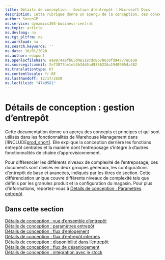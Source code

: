 ```yaml
---
title: Détails de conception - Gestion d’entrepôt | Microsoft Docs
description: Cette rubrique donne un aperçu de la conception, des concepts et des principes associés aux fonctionnalités de gestion d’entrepôt dans Business Central.
author: SorenGP
ms.service: dynamics365-business-central
ms.topic: article
ms.devlang: na
ms.tgt_pltfrm: na
ms.workload: na
ms.search.keywords: ''
ms.date: 10/01/2020
ms.author: edupont
ms.openlocfilehash: ea9974a8fb63d4e119cdc8b78930fd94777e6a38
ms.sourcegitcommit: 2e7307fbe1eb3b34d0ad9356226a19409054a402
ms.translationtype: HT
ms.contentlocale: fr-BE
ms.lasthandoff: 12/17/2020
ms.locfileid: "4749581"
---
```

# <a name="design-details-warehouse-management"></a>Détails de conception : gestion d’entrepôt
Cette documentation donne un aperçu des concepts et principes et qui sont utilisés dans les fonctionnalités de Warehouse Management dans [!INCLUDE[prod_short](includes/prod_short.md)]. Elle explique la conception derrière les fonctions entrepôt centrales et la manière dont l’entreposage s’intègre à d’autres fonctionnalités de chaîne d’approvisionnement.  

Pour différencier les différents niveaux de complexité de l’entreposage, ces documents sont divisés en deux groupes généraux, les configurations d’entrepôt de base et avancées, indiqués par les titres de section. Cette différenciation unique couvre différents niveaux de complexité tels que définis par les granules produit et la configuration du magasin. Pour plus d’informations, reportez\-vous à [Détails de conception : Paramètres entrepôt](design-details-warehouse-setup.md).  

## <a name="in-this-section"></a>Dans cette section  
[Détails de conception : vue d’ensemble d’entrepôt](design-details-warehouse-overview.md)  
[Détails de conception : paramètres entrepôt](design-details-warehouse-setup.md)  
[Détails de conception : flux d’enlogement](design-details-inbound-warehouse-flow.md)  
[Détails de conception : flux d’entrepôt internes](design-details-internal-warehouse-flows.md)  
[Détails de conception : disponibilité dans l’entrepôt](design-details-availability-in-the-warehouse.md)  
[Détails de conception : flux de désenlogement](design-details-outbound-warehouse-flow.md)  
[Détails de conception : intégration avec le stock](design-details-integration-with-inventory.md)
